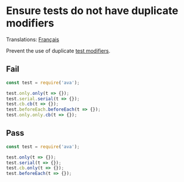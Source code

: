 # Ensure tests do not have duplicate modifiers

Translations: [Français](https://github.com/avajs/ava-docs/blob/main/fr_FR/related/eslint-plugin-ava/docs/rules/no-duplicate-modifiers.md)

Prevent the use of duplicate [test modifiers](https://github.com/avajs/ava/blob/main/docs/01-writing-tests.md).


## Fail

```js
const test = require('ava');

test.only.only(t => {});
test.serial.serial(t => {});
test.cb.cb(t => {});
test.beforeEach.beforeEach(t => {});
test.only.only.cb(t => {});
```


## Pass

```js
const test = require('ava');

test.only(t => {});
test.serial(t => {});
test.cb.only(t => {});
test.beforeEach(t => {});
```
